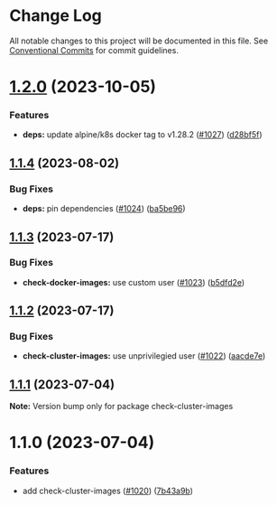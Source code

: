# Change Log

All notable changes to this project will be documented in this file.
See [Conventional Commits](https://conventionalcommits.org) for commit guidelines.

# [1.2.0](https://github.com/SocialGouv/docker/compare/check-cluster-images@1.1.4...check-cluster-images@1.2.0) (2023-10-05)


### Features

* **deps:** update alpine/k8s docker tag to v1.28.2 ([#1027](https://github.com/SocialGouv/docker/issues/1027)) ([d28bf5f](https://github.com/SocialGouv/docker/commit/d28bf5f4905e1fe6c57ebc48b64a3c98158b19e6))





## [1.1.4](https://github.com/SocialGouv/docker/compare/check-cluster-images@1.1.3...check-cluster-images@1.1.4) (2023-08-02)


### Bug Fixes

* **deps:** pin dependencies ([#1024](https://github.com/SocialGouv/docker/issues/1024)) ([ba5be96](https://github.com/SocialGouv/docker/commit/ba5be962e8a81720a662076ab96996e06eac42b9))





## [1.1.3](https://github.com/SocialGouv/docker/compare/check-cluster-images@1.1.2...check-cluster-images@1.1.3) (2023-07-17)


### Bug Fixes

* **check-docker-images:** use custom user ([#1023](https://github.com/SocialGouv/docker/issues/1023)) ([b5dfd2e](https://github.com/SocialGouv/docker/commit/b5dfd2eb7872671250e78655c7f9b464934f6b3d))





## [1.1.2](https://github.com/SocialGouv/docker/compare/check-cluster-images@1.1.1...check-cluster-images@1.1.2) (2023-07-17)


### Bug Fixes

* **check-cluster-images:** use unprivilegied user ([#1022](https://github.com/SocialGouv/docker/issues/1022)) ([aacde7e](https://github.com/SocialGouv/docker/commit/aacde7eff1975f135d0586e8a9fb13b4ef767c1d))





## [1.1.1](https://github.com/SocialGouv/docker/compare/check-cluster-images@1.1.0...check-cluster-images@1.1.1) (2023-07-04)

**Note:** Version bump only for package check-cluster-images





# 1.1.0 (2023-07-04)


### Features

* add check-cluster-images ([#1020](https://github.com/SocialGouv/docker/issues/1020)) ([7b43a9b](https://github.com/SocialGouv/docker/commit/7b43a9b0a79cd91a5f74ba4fe7cbcb10a491ad9e))
